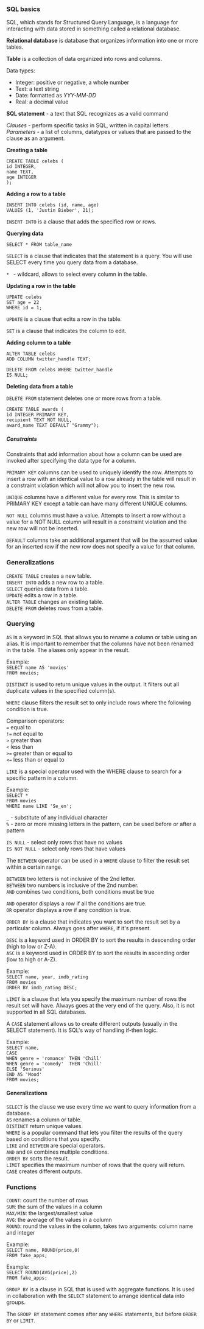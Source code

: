 ### SQL basics

SQL, which stands for Structured Query Language, is a language for interacting with data stored in something called a relational database.

**Relational database** is database that organizes information into one or more tables.

**Table** is a collection of data organized into rows and columns.

Data types:
* Integer: positive or negative, a whole number
* Text: a text string
* Date: formatted as *YYY-MM-DD*
* Real: a decimal value

**SQL statement** - a text that SQL recognizes as a valid command

*Clauses* - perform specific tasks in SQL, written in capital letters.
*Parameters* - a list of columns, datatypes or values that are passed to the clause as an argument.

**Creating a table**

``CREATE TABLE celebs (``  <br>
``id INTEGER,``<br>
``name TEXT,``<br>
``age INTEGER``<br>
``);``

**Adding a row to a table**

``INSERT INTO celebs (id, name, age)`` <br>
``VALUES (1, 'Justin Bieber', 21);``

``INSERT INTO`` is a clause that adds the specified row or rows.

**Querying data**

``SELECT * FROM table_name``

``SELECT`` is a clause that indicates that the statement is a query. You will use SELECT every time you query data from a database.

``* `` - wildcard, allows to select every column in the table.

**Updating a row in the table**

``UPDATE celebs`` <br>
``SET age = 22`` <br>
``WHERE id = 1;`` <br>

``UPDATE`` is a clause that edits a row in the table.

``SET`` is a clause that indicates the column to edit.

**Adding column to a table**

``ALTER TABLE celebs`` <br>
``ADD COLUMN twitter_handle TEXT;``

``DELETE FROM celebs WHERE twitter_handle``<br>
``IS NULL;``

**Deleting data from a table**

``DELETE FROM`` statement deletes one or more rows from a table.

``CREATE TABLE awards (`` <br>
``id INTEGER PRIMARY KEY,`` <br>
``recipient TEXT NOT NULL,`` <br>
``award_name TEXT DEFAULT "Grammy");``

##### Constraints

Constraints that add information about how a column can be used are invoked after specifying the data type for a column.

``PRIMARY KEY`` columns can be used to uniquely identify the row. Attempts to insert a row with an identical value to a row already in the table will result in a constraint violation which will not allow you to insert the new row.

``UNIQUE`` columns have a different value for every row. This is similar to PRIMARY KEY except a table can have many different UNIQUE columns.

``NOT NULL`` columns must have a value. Attempts to insert a row without a value for a NOT NULL column will result in a constraint violation and the new row will not be inserted.

``DEFAULT`` columns take an additional argument that will be the assumed value for an inserted row if the new row does not specify a value for that column.

### Generalizations

``CREATE TABLE`` creates a new table. <br>
``INSERT INTO`` adds a new row to a table. <br>
``SELECT`` queries data from a table. <br>
``UPDATE`` edits a row in a table. <br>
``ALTER TABLE`` changes an existing table. <br>
``DELETE FROM`` deletes rows from a table. <br>

### Querying

``AS`` is a keyword in SQL that allows you to rename a column or table using an alias. It is important to remember that the columns have not been renamed in the table. The aliases only appear in the result.

Example:<br>
``SELECT name AS 'movies'`` <br>
``FROM movies;``

``DISTINCT`` is used to return unique values in the output. It filters out all duplicate values in the specified column(s).

``WHERE`` clause filters the result set to only include rows where the following condition is true.

Comparison operators: <br>
``=`` equal to <br>
``!=`` not equal to <br>
``>`` greater than <br>
``<`` less than <br>
``>=`` greater than or equal to <br>
``<=`` less than or equal to <br>

``LIKE`` is a special operator used with the WHERE clause to search for a specific pattern in a column.

Example:<br>
`SELECT * `<br>
`FROM movies`<br>
`WHERE name LIKE 'Se_en';`<br>

`_` - substitute of any individual character <br>
`%` - zero or more missing letters in the pattern, can be used before or after a pattern

`IS NULL` - select only rows that have no values<br>
`IS NOT NULL` - select only rows that have values

The `BETWEEN` operator can be used in a `WHERE`  clause to filter the result set within a certain range.

`BETWEEN` two letters is not inclusive of the 2nd letter. <br>`BETWEEN` two numbers is inclusive of the 2nd number.<br>
`AND` combines two conditions, both conditions must be true <br>

`AND` operator displays a row if all the conditions are true.<br>
`OR` operator displays a row if any condition is true.

`ORDER BY` is a clause that indicates you want to sort the result set by a particular column. Always goes after `WHERE`, if it's present.

`DESC` is a keyword used in ORDER BY to sort the results in descending order (high to low or Z-A).<br>
`ASC` is a keyword used in ORDER BY to sort the results in ascending order (low to high or A-Z).

Example: <br>
`SELECT name, year, imdb_rating` <br>
`FROM movies`<br>
`ORDER BY imdb_rating DESC;`

`LIMIT` is a clause that lets you specify the maximum number of rows the result set will have. Always goes at the very end of the query. Also, it is not supported in all SQL databases.

A `CASE` statement allows us to create different outputs (usually in the SELECT statement). It is SQL's way of handling if-then logic.

Example:<br>
`SELECT name,`<br>
`CASE`<br>
  `WHEN genre = 'romance' THEN 'Chill'`<br>
  `WHEN genre = 'comedy'  THEN 'Chill'`<br>
  `ELSE 'Serious'`<br>
 `END AS 'Mood'`<br>
`FROM movies;`

#### Generalizations
`SELECT` is the clause we use every time we want to query information from a database.<br>
`AS` renames a column or table.<br>
`DISTINCT` return unique values.<br>
`WHERE` is a popular command that lets you filter the results of the query based on conditions that you specify.<br>
`LIKE` and `BETWEEN` are special operators.<br>
`AND` and `OR` combines multiple conditions.<br>
`ORDER BY` sorts the result.<br>
`LIMIT` specifies the maximum number of rows that the query will return.<br>
`CASE` creates different outputs.

### Functions
`COUNT`: count the number of rows <br>
`SUM`: the sum of the values in a column <br>
`MAX/MIN`: the largest/smallest value <br>
`AVG`: the average of the values in a column <br>
`ROUND`: round the values in the column, takes two arguments: column name and integer <br>

Example:<br>
`SELECT name, ROUND(price,0)`<br>
`FROM fake_apps;`<br>

Example:<br>
`SELECT ROUND(AVG(price),2)`<br>
`FROM fake_apps;`


`GROUP BY` is a clause in SQL that is used with aggregate functions. It is used in collaboration with the `SELECT` statement to arrange identical data into groups.

The `GROUP BY` statement comes after any `WHERE` statements, but before `ORDER BY` or `LIMIT`.
